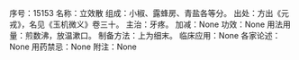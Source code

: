 序号：15153
名称：立效散
组成：小椒、露蜂房、青盐各等分。
出处：方出《元戎》，名见《玉机微义》卷三十。
主治：牙疼。
加减：None
功效：None
用法用量：煎数沸，放温漱口。
制备方法：上为细末。
临床应用：None
各家论述：None
用药禁忌：None
附注：None

